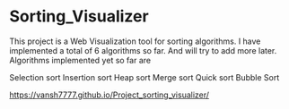# Sorting_Visualizer

This project is a Web Visualization tool for sorting algorithms.
I have implemented a total of 6 algorithms so far. And will try to add more later.
Algorithms implemented yet so far are


Selection sort
Insertion sort
Heap sort
Merge sort
Quick sort
Bubble Sort 






https://vansh7777.github.io/Project_sorting_visualizer/
